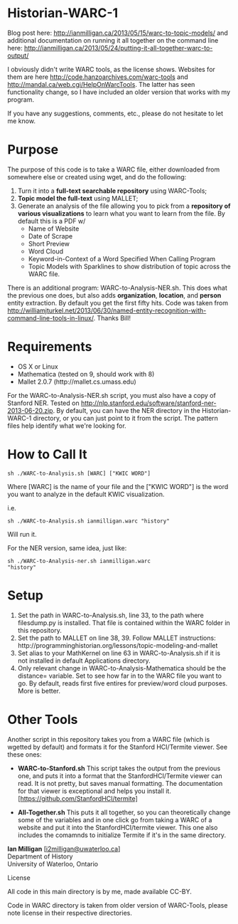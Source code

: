 Historian-WARC-1
======================

Blog post here: http://ianmilligan.ca/2013/05/15/warc-to-topic-models/ and additional documentation on running it all
together on the command line here: http://ianmilligan.ca/2013/05/24/putting-it-all-together-warc-to-output/

I obviously didn't write WARC tools, as the license shows. Websites for them are here 
http://code.hanzoarchives.com/warc-tools and http://mandal.ca/web.cgi/HelpOnWarcTools. The latter
has seen functionality change, so I have included an older version that works with my program.

If you have any suggestions, comments, etc., please do not hesitate to let me know.

Purpose
=======

The purpose of this code is to take a WARC file, either downloaded from somewhere else or created using wget, and
do the following:<br/>
<ol>
<li>Turn it into a <b>full-text searchable repository</b> using WARC-Tools;</li>
<li><b>Topic model the full-text</b> using MALLET;</li>
<li>Generate an analysis of the file allowing you to pick from a <b>repository of various visualizations</b> to learn
what you want to learn from the file. By default this is a PDF w/
<ul>
<li>Name of Website
<li>Date of Scrape
<li>Short Preview
<li>Word Cloud
<li>Keyword-in-Context of a Word Specified When Calling Program
<li>Topic Models with Sparklines to show distribution of topic across the WARC file.
</ol>        

There is an additional program: WARC-to-Analysis-NER.sh. This does what the previous one does, but also adds <b>organization</b>,
<b>location</b>, and <b>person</b> entity extraction. By default you get the first fifty hits. Code was taken from http://williamjturkel.net/2013/06/30/named-entity-recognition-with-command-line-tools-in-linux/. Thanks Bill!

Requirements
============
<ul>
<li>OS X or Linux
<li>Mathematica (tested on 9, should work with 8)
<li>Mallet 2.0.7 (http://mallet.cs.umass.edu)
</ul>

For the WARC-to-Analysis-NER.sh script, you must also have a copy of Stanford NER. Tested on http://nlp.stanford.edu/software/stanford-ner-2013-06-20.zip. By default, you can have the NER directory in the Historian-WARC-1 directory, or you can just point to it from the script. The pattern files help identify what we're looking for.

How to Call It
==============

<code>sh ./WARC-to-Analysis.sh [WARC] ["KWIC WORD"]</code>

Where [WARC] is the name of your file and the ["KWIC WORD"] is the word you want to analyze in the default KWIC visualization.

i.e.

<code>sh ./WARC-to-Analysis.sh ianmilligan.warc "history"</code>

Will run it.

For the NER version, same idea, just like:

<code>sh ./WARC-to-Analysis-ner.sh ianmilligan.warc "history"</code>


Setup
=====
<ol>
<li>Set the path in WARC-to-Analysis.sh, line 33, to the path where filesdump.py is installed. That file is contained
within the WARC folder in this repository.
<li>Set the path to MALLET on line 38, 39. Follow MALLET instructions: http://programminghistorian.org/lessons/topic-modeling-and-mallet
<li>Set alias to your MathKernel on line 63 in WARC-to-Analysis.sh if it is not installed in default Applications directory.
<li>Only relevant change in WARC-to-Analysis-Mathematica should be the distance= variable. Set to see how far in to the WARC file you want to go. By default, reads first five entires for preview/word cloud purposes. More is better.
</ol>

Other Tools
===========

Another script in this repository takes you from a WARC file (which is wgetted by default) and formats it for the 
Stanford HCI/Termite viewer. See these ones:

- <b>WARC-to-Stanford.sh</b>
    This script takes the output from the previous one, and puts it into a format that the StanfordHCI/Termite viewer
    can read. It is not pretty, but saves manual formatting. The documentation for that viewer is exceptional and
    helps you install it. [https://github.com/StanfordHCI/termite]

- <b>All-Together.sh</b>
    This puts it all together, so you can theoretically change some of the variables and in one click go from 
    taking a WARC of a website and put it into the StanfordHCI/termite viewer. This one also includes the comamnds
    to initialize Termite if it's in the same directory.

<b>Ian Milligan</b> [i2milligan@uwaterloo.ca]<br>
Department of History<br>
University of Waterloo, Ontario

License

All code in this main directory is by me, made available CC-BY.

Code in WARC directory is taken from older version of WARC-Tools, please note license in their respective
directories.
